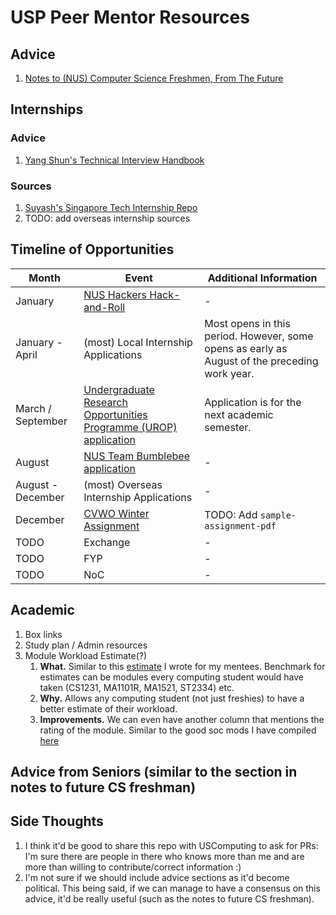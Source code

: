 # USP Peer Mentor Resources
## Advice
1. [Notes to (NUS) Computer Science Freshmen, From The Future](https://github.com/nushackers/notes-to-cs-freshmen-from-the-future)

## Internships
### Advice
1. [Yang Shun's Technical Interview Handbook](https://github.com/yangshun/tech-interview-handbook)

### Sources
1. [Suyash's Singapore Tech Internship Repo](https://github.com/sushinoya/singapore-tech-internships)
2. TODO: add overseas internship sources

## Timeline of Opportunities
|Month| Event| Additional Information|
|-|-|-|
|January| [NUS Hackers Hack-and-Roll](https://hacknroll.nushackers.org/)| -
|January - April| (most) Local Internship Applications| Most opens in this period. However, some opens as early as August of the preceding work year.
|March / September| [Undergraduate Research Opportunities Programme (UROP) application](https://www.comp.nus.edu.sg/programmes/ug/project/urop/)| Application is for the next academic semester.
|August| [NUS Team Bumblebee application](https://bumblebee.sg/about/)| - 
|August - December | (most) Overseas Internship Applications | -
|December| [CVWO Winter Assignment](https://www.comp.nus.edu.sg/~vwo/) | TODO: Add `sample-assignment-pdf` |
|TODO| Exchange | -
|TODO| FYP | -
|TODO| NoC | -

## Academic
1. Box links
2. Study plan / Admin resources
3. Module Workload Estimate(?)
    1. **What.** Similar to this [estimate](https://larrylawl.github.io/articles/estimate-uni-workload.html) I wrote for my mentees. 
  Benchmark for estimates can be modules every computing student would have taken (CS1231, MA1101R, MA1521, ST2334) etc.
    2. **Why.** Allows any computing student (not just freshies) to have a better estimate of their workload.
    3. **Improvements.** We can even have another column that mentions the rating of the module. Similar to the good soc mods I have compiled [here](https://github.com/larrylawl/good-soc-mods)
  
## Advice from Seniors (similar to the section in notes to future CS freshman)
  
## Side Thoughts
1. I think it'd be good to share this repo with USComputing to ask for PRs: I'm sure there are people in there
who knows more than me and are more than willing to contribute/correct information :)
2. I'm not sure if we should include advice sections as it'd become political. This being said, if we can manage to have a consensus on this advice,
it'd be really useful (such as the notes to future CS freshman).

